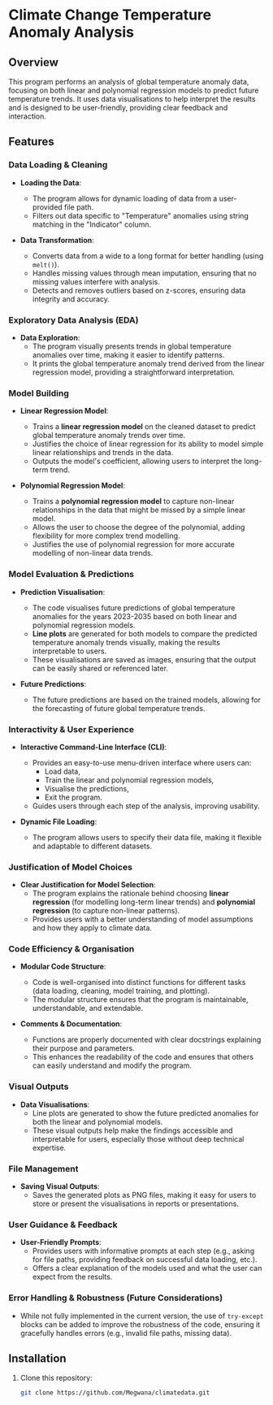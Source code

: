 # Climate Change Temperature Anomaly Analysis

## Overview

This program performs an analysis of global temperature anomaly data, focusing on both linear and polynomial regression models to predict future temperature trends. It uses data visualisations to help interpret the results and is designed to be user-friendly, providing clear feedback and interaction.

## Features

### **Data Loading & Cleaning**
- **Loading the Data**:
  - The program allows for dynamic loading of data from a user-provided file path.
  - Filters out data specific to "Temperature" anomalies using string matching in the "Indicator" column.
  
- **Data Transformation**:
  - Converts data from a wide to a long format for better handling (using `melt()`).
  - Handles missing values through mean imputation, ensuring that no missing values interfere with analysis.
  - Detects and removes outliers based on z-scores, ensuring data integrity and accuracy.

### **Exploratory Data Analysis (EDA)**
- **Data Exploration**:
  - The program visually presents trends in global temperature anomalies over time, making it easier to identify patterns.
  - It prints the global temperature anomaly trend derived from the linear regression model, providing a straightforward interpretation.

### **Model Building**
- **Linear Regression Model**:
  - Trains a **linear regression model** on the cleaned dataset to predict global temperature anomaly trends over time.
  - Justifies the choice of linear regression for its ability to model simple linear relationships and trends in the data.
  - Outputs the model's coefficient, allowing users to interpret the long-term trend.

- **Polynomial Regression Model**:
  - Trains a **polynomial regression model** to capture non-linear relationships in the data that might be missed by a simple linear model.
  - Allows the user to choose the degree of the polynomial, adding flexibility for more complex trend modelling.
  - Justifies the use of polynomial regression for more accurate modelling of non-linear data trends.

### **Model Evaluation & Predictions**
- **Prediction Visualisation**:
  - The code visualises future predictions of global temperature anomalies for the years 2023-2035 based on both linear and polynomial regression models.
  - **Line plots** are generated for both models to compare the predicted temperature anomaly trends visually, making the results interpretable to users.
  - These visualisations are saved as images, ensuring that the output can be easily shared or referenced later.

- **Future Predictions**:
  - The future predictions are based on the trained models, allowing for the forecasting of future global temperature trends.

### **Interactivity & User Experience**
- **Interactive Command-Line Interface (CLI)**:
  - Provides an easy-to-use menu-driven interface where users can:
    - Load data,
    - Train the linear and polynomial regression models,
    - Visualise the predictions,
    - Exit the program.
  - Guides users through each step of the analysis, improving usability.

- **Dynamic File Loading**:
  - The program allows users to specify their data file, making it flexible and adaptable to different datasets.

### **Justification of Model Choices**
- **Clear Justification for Model Selection**:
  - The program explains the rationale behind choosing **linear regression** (for modelling long-term linear trends) and **polynomial regression** (to capture non-linear patterns).
  - Provides users with a better understanding of model assumptions and how they apply to climate data.

### **Code Efficiency & Organisation**
- **Modular Code Structure**:
  - Code is well-organised into distinct functions for different tasks (data loading, cleaning, model training, and plotting).
  - The modular structure ensures that the program is maintainable, understandable, and extendable.

- **Comments & Documentation**:
  - Functions are properly documented with clear docstrings explaining their purpose and parameters.
  - This enhances the readability of the code and ensures that others can easily understand and modify the program.

### **Visual Outputs**
- **Data Visualisations**:
  - Line plots are generated to show the future predicted anomalies for both the linear and polynomial models.
  - These visual outputs help make the findings accessible and interpretable for users, especially those without deep technical expertise.

### **File Management**
- **Saving Visual Outputs**:
  - Saves the generated plots as PNG files, making it easy for users to store or present the visualisations in reports or presentations.

### **User Guidance & Feedback**
- **User-Friendly Prompts**:
  - Provides users with informative prompts at each step (e.g., asking for file paths, providing feedback on successful data loading, etc.).
  - Offers a clear explanation of the models used and what the user can expect from the results.

### **Error Handling & Robustness (Future Considerations)**
- While not fully implemented in the current version, the use of `try-except` blocks can be added to improve the robustness of the code, ensuring it gracefully handles errors (e.g., invalid file paths, missing data).

## Installation

1. Clone this repository:
   ```bash
   git clone https://github.com/Megwana/climatedata.git
